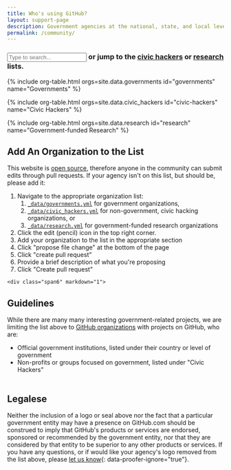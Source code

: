 ```yaml
---
title: Who's using GitHub?
layout: support-page
description: Government agencies at the national, state, and local level use GitHub to share and collaborate. If you don't see your organization on this list, follow the instructions below to add it!
permalink: /community/
---
```

<div id="to-top" class="container">

<h3><input id="filter" type="text" class="form-control" placeholder="Type to search..."> or jump to the <a href="#civic-hackers">civic hackers</a> or <a href="#research">research</a> lists.</h3></div>

{% include org-table.html orgs=site.data.governments id="governments" name="Governments" %}

{% include org-table.html orgs=site.data.civic_hackers id="civic-hackers" name="Civic Hackers" %}

{% include org-table.html orgs=site.data.research id="research" name="Government-funded Research" %}

  <div id="add-org" class="row-fluid mini-section">
    <div class="span6" markdown="1">

## Add An Organization to the List

This website is [open source](https://github.com/github/government.github.com), therefore anyone in the community can submit edits through pull requests. If your agency isn't on this list, but should be, please add it:

1. Navigate to the appropriate organization list:
    1. [`_data/governments.yml`](https://github.com/github/government.github.com/blob/gh-pages/_data/governments.yml) for government organizations,
    2. [`_data/civic_hackers.yml`](https://github.com/github/government.github.com/blob/gh-pages/_data/civic_hackers.yml) for non-government, civic hacking organizations, or
    3. [`_data/research.yml`](https://github.com/github/government.github.com/blob/gh-pages/_data/research.yml) for government-funded research organizations
2. Click the edit (pencil) icon in the top right corner.
3. Add your organization to the list in the appropriate section
4. Click "propose file change" at the bottom of the page
5. Click "create pull request"
6. Provide a brief description of what you're proposing
7. Click "Create pull request"

</div>


    <div class="span6" markdown="1">

## Guidelines

While there are many many interesting government-related projects, we are limiting the list above to [GitHub organizations](https://help.github.com/articles/user-organization-and-project-pages) with projects on GitHub, who are:

* Official government institutions, listed under their country or level of government
* Non-profits or groups focused on government, listed under "Civic Hackers"
<br><br>

## Legalese

Neither the inclusion of a logo or seal above nor the fact that a particular government entity may have a presence on GitHub.com should be construed to imply that GitHub's products or services are endorsed, sponsored or recommended by the government entity, nor that they are considered by that entity to be superior to any other products or services. If you have any questions, or if would like your agency's logo removed from the list above, please [let us know](https://github.com/github/government.github.com/issues/new){: data-proofer-ignore="true"}.

</div>

